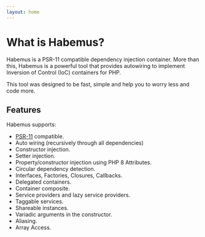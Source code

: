 ```yaml
---
layout: home
---
```


# What is Habemus?

Habemus is a PSR-11 compatible dependency injection container. More than this, Habemus is a powerful tool that provides autowiring to implement Inversion of Control (IoC) containers for PHP. 

This tool was designed to be fast, simple and help you to worry less and code more.

## Features

Habemus supports:

- [PSR-11](http://www.php-fig.org/psr/psr-11/) compatible.
- Auto wiring (recursively through all dependencies)
- Constructor injection.
- Setter injection.
- Property/constructor injection using PHP 8 Attributes.
- Circular dependency detection.
- Interfaces, Factories, Closures, Callbacks.
- Delegated containers.
- Container composite.
- Service providers and lazy service providers.
- Taggable services.
- Shareable instances.
- Variadic arguments in the constructor.
- Aliasing.
- Array Access.
